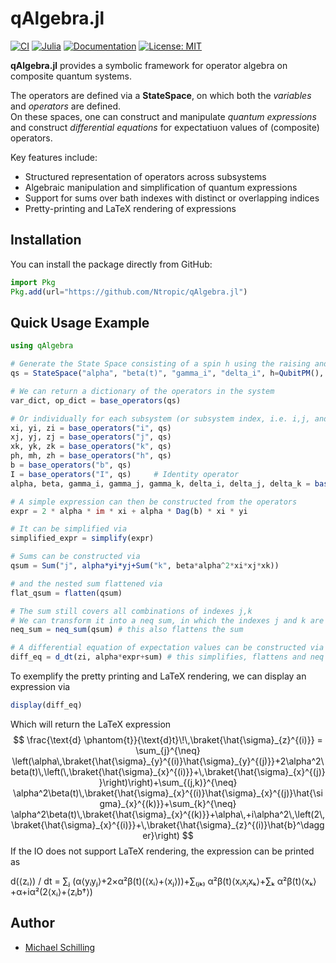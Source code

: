 # qAlgebra.jl

[![CI](https://github.com/Ntropic/qAlgebra.jl/actions/workflows/CI.yml/badge.svg)](https://github.com/Ntropic/qAlgebra.jl/actions/workflows/CI.yml)
[![Julia](https://img.shields.io/badge/Julia-1.10%2B-blue.svg)](https://julialang.org/)
[![Documentation](https://img.shields.io/badge/docs-stable-blue.svg)](https://Ntropic.github.io/qAlgebra.jl/stable)
[![License: MIT](https://img.shields.io/badge/License-MIT-green.svg)](https://opensource.org/licenses/MIT)


**qAlgebra.jl** provides a symbolic framework for operator algebra on composite quantum systems.

The operators are defined via a **StateSpace**, on which both the *variables* and *operators* are defined.  
On these spaces, one can construct and manipulate *quantum expressions* and construct *differential equations* for expectatiuon values of (composite) operators.

Key features include:
- Structured representation of operators across subsystems
- Algebraic manipulation and simplification of quantum expressions
- Support for sums over bath indexes with distinct or overlapping indices
- Pretty-printing and LaTeX rendering of expressions

## Installation
You can install the package directly from GitHub:
```julia
import Pkg
Pkg.add(url="https://github.com/Ntropic/qAlgebra.jl")
```

## Quick Usage Example
```julia
using qAlgebra

# Generate the State Space consisting of a spin h using the raising and lowering basis (QubitPM), a spin bath in the Pauli Bases (QubitPauli) and a bosonic mode (Ladder).
qs = StateSpace("alpha", "beta(t)", "gamma_i", "delta_i", h=QubitPM(), i=(3, QubitPauli()), b=Ladder())

# We can return a dictionary of the operators in the system
var_dict, op_dict = base_operators(qs)

# Or individually for each subsystem (or subsystem index, i.e. i,j, and k) and variable
xi, yi, zi = base_operators("i", qs)
xj, yj, zj = base_operators("j", qs)
xk, yk, zk = base_operators("k", qs)
ph, mh, zh = base_operators("h", qs)
b = base_operators("b", qs)
I = base_operators("I", qs)     # Identity operator
alpha, beta, gamma_i, gamma_j, gamma_k, delta_i, delta_j, delta_k = base_operators("vars", qs)

# A simple expression can then be constructed from the operators 
expr = 2 * alpha * im * xi + alpha * Dag(b) * xi * yi

# It can be simplified via
simplified_expr = simplify(expr)

# Sums can be constructed via 
qsum = Sum("j", alpha*yi*yj+Sum("k", beta*alpha^2*xi*xj*xk))

# and the nested sum flattened via 
flat_qsum = flatten(qsum)

# The sum still covers all combinations of indexes j,k
# We can transform it into a neq sum, in which the indexes j and k are distinct. the following function then expands into all possible cases
neq_sum = neq_sum(qsum) # this also flattens the sum

# A differential equation of expectation values can be constructed via
diff_eq = d_dt(zi, alpha*expr+sum) # this simplifies, flattens and neq's the qEQ
```

To exemplify the pretty printing and LaTeX rendering, we can display an expression via
```julia
display(diff_eq)
```
Which will return the LaTeX expression 
$$
\frac{\text{d} \phantom{t}}{\text{d}t}\!\,\braket{\hat{\sigma}_{z}^{(i)}} = \sum_{j}^{\neq} \left(\alpha\,\braket{\hat{\sigma}_{y}^{(i)}\hat{\sigma}_{y}^{(j)}}+2\alpha^2\beta(t)\,\left(\,\braket{\hat{\sigma}_{x}^{(i)}}+\,\braket{\hat{\sigma}_{x}^{(j)}}\right)\right)+\sum_{(j,k)}^{\neq} \alpha^2\beta(t)\,\braket{\hat{\sigma}_{x}^{(i)}\hat{\sigma}_{x}^{(j)}\hat{\sigma}_{x}^{(k)}}+\sum_{k}^{\neq} \alpha^2\beta(t)\,\braket{\hat{\sigma}_{x}^{(k)}}+\alpha\,+i\alpha^2\,\left(2\,\braket{\hat{\sigma}_{x}^{(i)}}+\,\braket{\hat{\sigma}_{z}^{(i)}\hat{b}^\dagger}\right)
$$
If the IO does not support LaTeX rendering, the expression can be printed as

d(⟨zᵢ⟩) / dt = ∑ⱼ (α⟨yᵢyⱼ⟩+2×α²β(t)(⟨xᵢ⟩+⟨xⱼ⟩))+∑₍ⱼₖ₎ α²β(t)⟨xᵢxⱼxₖ⟩+∑ₖ α²β(t)⟨xₖ⟩+α+iα²(2⟨xᵢ⟩+⟨zᵢb†⟩)

## Author 
- [Michael Schilling](https://github.com/Ntropic)